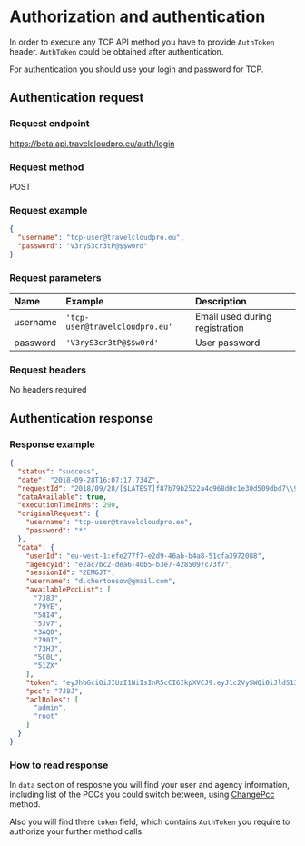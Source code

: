 # Authorization and authentication

In order to execute any TCP API method you have to provide `AuthToken` header. `AuthToken` could be obtained after authentication.

For authentication you should use your login and password for TCP.

## Authentication request

### Request endpoint

https://beta.api.travelcloudpro.eu/auth/login

### Request method

POST

### Request example

```json
{
  "username": "tcp-user@travelcloudpro.eu",
  "password": "V3ryS3cr3tP@$$w0rd"
}
```

### Request parameters

| Name | Example | Description |
| :--- | :--- | :--- |
| username | `'tcp-user@travelcloudpro.eu'` | Email used during registration |
| password | `'V3ryS3cr3tP@$$w0rd'` | User password |

### Request headers

No headers required

## Authentication response


### Response example

```json
{
  "status": "success",
  "date": "2018-09-28T16:07:17.734Z",
  "requestId": "2018/09/28/[$LATEST]f87b79b2522a4c968d0c1e30d509dbd7\\922f2c8b-c338-11e8-9253-6762b6fcfe83",
  "dataAvailable": true,
  "executionTimeInMs": 290,
  "originalRequest": {
    "username": "tcp-user@travelcloudpro.eu",
    "password": "*"
  },
  "data": {
    "userId": "eu-west-1:efe277f7-e2d9-46ab-b4a8-51cfa3972088",
    "agencyId": "e2ac7bc2-dea6-40b5-b3e7-4285097c73f7",
    "sessionId": "2EMGJT",
    "username": "d.chertousov@gmail.com",
    "availablePccList": [
      "7J8J",
      "79YE",
      "58I4",
      "5JV7",
      "3AQ0",
      "790I",
      "73HJ",
      "5C0L",
      "51ZX"
    ],
    "token": "eyJhbGciOiJIUzI1NiIsInR5cCI6IkpXVCJ9.eyJ1c2VySWQiOiJldS13ZXN0LTE6ZWZlMjc3ZjctZTJkOS00NmFiLWI0YTgtNTFjZmEzOTcyMDg4IiwiYWdlbmN5SWQiOiJlMmFjN2JjMi1kZWE2LTQwYjUtYjNlNy00Mjg1MDk3YzczZjciLCJzZXNzaW9uSWQiOiIyRU1HSlQiLCJwY2MiOiI3SjhKIiwiaWF0IjoxNTM4MTUwODM3LCJleHAiOjE1MzgyMzcyMzd9.rMFKdBsZcjXvIplwre6zx39-QUTU5Zr0Cfdsqfs8VHw",
    "pcc": "7J8J",
    "aclRoles": [
      "admin",
      "root"
    ]
  }
}
```

### How to read response

In `data` section of resposne you will find your user and agency information, including list of the PCCs you could switch between, using [ChangePcc](change-pcc.md) method.

Also you will find there `token` field, which contains `AuthToken` you require to authorize your further method calls.

